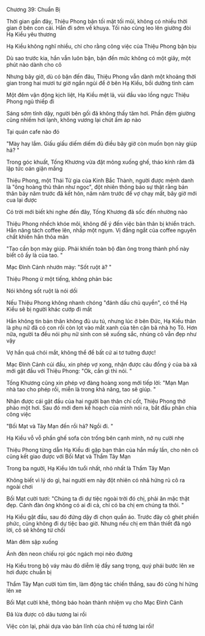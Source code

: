 




Chương 39: Chuẩn Bị


Thời gian gần đây, Thiệu Phong bận tối mặt tối mũi, không có nhiều thời gian ở bên con cái. Hắn đi sớm về khuya. Tối nào cũng leo lên giường đòi Hạ Kiều yêu thương

Hạ Kiều không nghĩ nhiều, chỉ cho rằng công việc của Thiệu Phong bận bịu

Dù sao trước kia, hắn vẫn luôn bận, bận đến mức không có một giây, một phút nào dành cho cô

Nhưng bây giờ, dù có bận đến đâu, Thiệu Phong vẫn dành một khoảng thời gian trong hai mươi tư giờ ngắn ngủi để ở bên Hạ Kiều, bồi dưỡng tình cảm

Một đêm vận động kịch liệt, Hạ Kiều mệt lả, vùi đầu vào lồng ngực Thiệu Phong ngủ thiếp đi

Sáng sớm tỉnh dậy, người bên gối đã không thấy tăm hơi. Phần đệm giường cũng nhiếm hơi lạnh, không vương lại chút ấm áp nào



Tại quán cafe nào đó

"Mày hay lắm. Giấu giấu diếm diếm đủ điều bây giờ còn muốn bọn này giúp hả? "

Trong góc khuất, Tống Khương vừa đặt mông xuống ghế, tháo kính râm đã lập tức oán giận mắng

Thiệu Phong, một Thái Tử gia của Kinh Bắc Thành, người được mệnh danh là "ông hoàng thủ thân như ngọc", đột nhiên thông báo sự thật rằng bản thân bảy năm trước đã kết hôn, năm năm trước để vợ chạy mất, bây giờ mới cua lại được

Có trời mới biết khi nghe đến đây, Tống Khương đã sốc đến nhường nào

Thiệu Phong nhếch khóe môi, không để ý đến việc bản thân bị khiển trách. Hắn nâng tách coffee lên, nhấp một ngụm. Vị đắng ngắt của coffee nguyên chất khiến hắn thỏa mãn



"Tao cần bọn mày giúp. Phải khiến toàn bộ đàn ông trong thành phố này biết cô ấy là của tao. "

Mạc Đình Cảnh nhướn mày: "Sốt ruột à? "

Thiệu Phong ừ một tiếng, không phản bác

Nói không sốt ruột là nói dối

Nếu Thiệu Phong không nhanh chóng "đánh dấu chủ quyền", có thể Hạ Kiều sẽ bị người khác cướp đi mất

Hắn không tin bản thân không đủ ưu tú, nhưng lúc ở bên Đức, Hạ Kiều thân là phụ nữ đã có con rồi còn lọt vào mắt xanh của tên cặn bã nhà họ Tô. Hơn nữa, người ta đều nói phụ nữ sinh con sẽ xuống sắc, nhúng cô vẫn đẹp như vậy

Vợ hắn quá chói mắt, không thể để bất cứ ai tơ tưởng được!

Mạc Đình Cảnh cúi đầu, xin phép vợ xong, nhận được câu đồng ý của bà xã mới gật đầu với Thiệu Phong: "Ok, cần gì thì nói. "

Tống Khương cũng xin phép vợ đàng hoàng xong mới tiếp lời: "Mạn Mạn nhà tao cho phép rồi, miễn là trong khả năng, tao sẽ giúp. "

Nhận được cái gật đầu của hai người bạn thân chí cốt, Thiệu Phong thở phào một hơi. Sau đó mới đem kế hoạch của mình nói ra, bắt đầu phân chia công việc



"Bối Mạt và Tây Mạn đến rồi hả? Ngồi đi. "

Hạ Kiều vỗ vỗ phần ghế sofa còn trống bên cạnh mình, nở nụ cười nhẹ



Thiệu Phong từng dẫn Hạ Kiều đi gặp bạn thân của hắn mấy lần, cho nên cô cũng kết giao được với Bối Mạt và Thẩm Tây Mạn

Trong ba người, Hạ Kiều lớn tuổi nhất, nhỏ nhất là Thẩm Tây Mạn

Không biết vì lý do gì, hai người em này đột nhiên có nhã hứng rủ cô ra ngoài chơi

Bối Mạt cười tươi: "Chúng ta đi dự tiệc ngoài trời đó chị, phải ăn mặc thật đẹp. Cánh đàn ông không có ai đi cả, chỉ có ba chị em chúng ta thôi. "

Hạ Kiều gật đầu, sau đó đứng dậy đi chọn quần áo. Trước đây cô ghét phiền phức, cũng không đi dự tiệc bao giờ. Nhưng nếu chị em thân thiết đã ngỏ lời, cô sẽ không từ chối



Màn đêm sập xuống

Ánh đèn neon chiếu rọi góc ngách mọi nẻo đường

Hạ Kiều trong bộ váy màu đỏ diễm lệ đầy sang trọng, quý phái bước lên xe hơi được chuẩn bị

Thẩm Tây Mạn cười tủm tỉm, làm động tác chiến thắng, sau đó cũng hí hửng lên xe

Bối Mạt cười khẽ, thông báo hoàn thành nhiệm vụ cho Mạc Đình Cảnh

Đã lừa được cô dâu tương lai rồi

Việc còn lại, phải dựa vào bản lĩnh của chú rể tương lai rồi!




